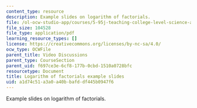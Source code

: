 ```yaml
---
content_type: resource
description: Example slides on logarithm of factorials.
file: /ol-ocw-studio-app/courses/5-95j-teaching-college-level-science-and-engineering-spring-2009/a1d74c51a3a0a40bbafddf445b0947f6_MIT5_95js09_slide08.pdf
file_size: 104528
file_type: application/pdf
learning_resource_types: []
license: https://creativecommons.org/licenses/by-nc-sa/4.0/
ocw_type: OCWFile
parent_title: Video Discussions
parent_type: CourseSection
parent_uid: f697ce3e-6cf8-177b-0cbd-1510a0728bfc
resourcetype: Document
title: Logarithm of factorials example slides
uid: a1d74c51-a3a0-a40b-bafd-df445b0947f6
---
```

Example slides on logarithm of factorials.
